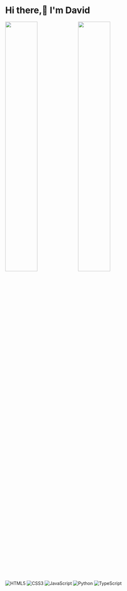 # Hi there,🖖 I'm David
<img aligm="left"  width="45%" src="https://github-readme-stats.vercel.app/api?username=DavidCaffrey&theme=cobalt2&show_icons=true"/>
<img aligm="left"  width="45%" src="https://github-readme-stats.vercel.app/api/top-langs/?username=DavidCaffrey&layout=compact" />

![HTML5](https://img.shields.io/badge/html5-%23E34F26.svg?style=for-the-badge&logo=html5&logoColor=white)
![CSS3](https://img.shields.io/badge/css3-%231572B6.svg?style=for-the-badge&logo=css3&logoColor=white)
![JavaScript](https://img.shields.io/badge/javascript-%23323330.svg?style=for-the-badge&logo=javascript&logoColor=%23F7DF1E)
	![Python](https://img.shields.io/badge/python-3670A0?style=for-the-badge&logo=python&logoColor=ffdd54)
	![TypeScript](https://img.shields.io/badge/typescript-%23007ACC.svg?style=for-the-badge&logo=typescript&logoColor=white)
